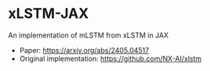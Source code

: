 # xLSTM-JAX
An implementation of mLSTM from xLSTM in JAX

- Paper: https://arxiv.org/abs/2405.04517
- Original implementation: https://github.com/NX-AI/xlstm
